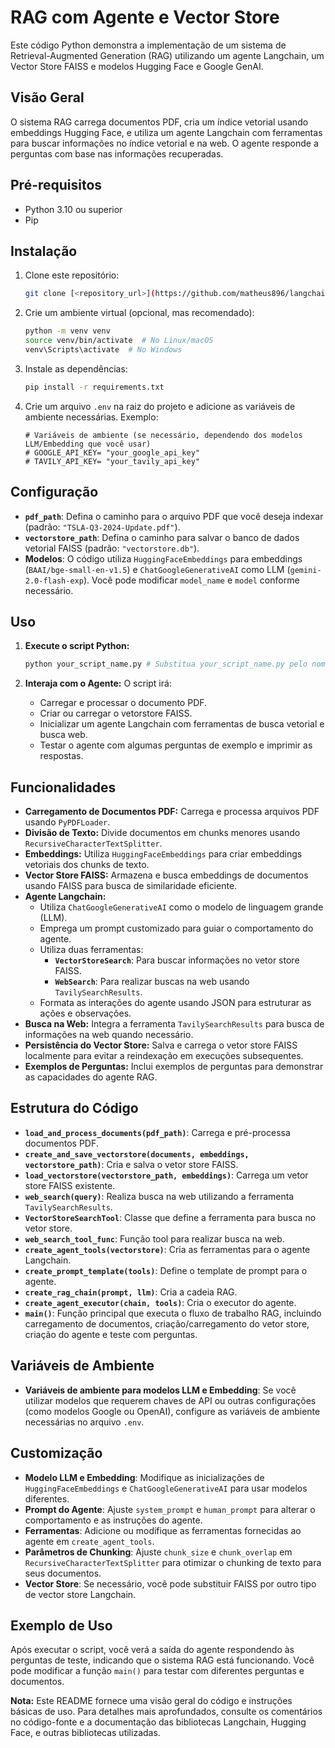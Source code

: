 
# RAG com Agente e Vector Store

Este código Python demonstra a implementação de um sistema de Retrieval-Augmented Generation (RAG) utilizando um agente Langchain, um Vector Store FAISS e modelos Hugging Face e Google GenAI.

## Visão Geral

O sistema RAG carrega documentos PDF, cria um índice vetorial usando embeddings Hugging Face, e utiliza um agente Langchain com ferramentas para buscar informações no índice vetorial e na web. O agente responde a perguntas com base nas informações recuperadas.

## Pré-requisitos

* Python 3.10 ou superior
* Pip

## Instalação

1. Clone este repositório:
   ```bash
   git clone [<repository_url>](https://github.com/matheus896/langchain-rag-streamlit.git)
   ```

2. Crie um ambiente virtual (opcional, mas recomendado):
   ```bash
   python -m venv venv
   source venv/bin/activate  # No Linux/macOS
   venv\Scripts\activate  # No Windows
   ```

3. Instale as dependências:
   ```bash
   pip install -r requirements.txt
   ```

4. Crie um arquivo `.env` na raiz do projeto e adicione as variáveis de ambiente necessárias. Exemplo:
   ```env
   # Variáveis de ambiente (se necessário, dependendo dos modelos LLM/Embedding que você usar)
   # GOOGLE_API_KEY= "your_google_api_key"
   # TAVILY_API_KEY= "your_tavily_api_key"
   ```

## Configuração

* **`pdf_path`**: Defina o caminho para o arquivo PDF que você deseja indexar (padrão: `"TSLA-Q3-2024-Update.pdf"`).
* **`vectorstore_path`**: Defina o caminho para salvar o banco de dados vetorial FAISS (padrão: `"vectorstore.db"`).
* **Modelos**: O código utiliza `HuggingFaceEmbeddings` para embeddings (`BAAI/bge-small-en-v1.5`) e `ChatGoogleGenerativeAI` como LLM (`gemini-2.0-flash-exp`). Você pode modificar `model_name` e `model` conforme necessário.

## Uso

1. **Execute o script Python:**
   ```bash
   python your_script_name.py # Substitua your_script_name.py pelo nome do seu arquivo python
   ```

2. **Interaja com o Agente:** O script irá:
   * Carregar e processar o documento PDF.
   * Criar ou carregar o vetorstore FAISS.
   * Inicializar um agente Langchain com ferramentas de busca vetorial e busca web.
   * Testar o agente com algumas perguntas de exemplo e imprimir as respostas.

## Funcionalidades

* **Carregamento de Documentos PDF:** Carrega e processa arquivos PDF usando `PyPDFLoader`.
* **Divisão de Texto:** Divide documentos em chunks menores usando `RecursiveCharacterTextSplitter`.
* **Embeddings:** Utiliza `HuggingFaceEmbeddings` para criar embeddings vetoriais dos chunks de texto.
* **Vector Store FAISS:** Armazena e busca embeddings de documentos usando FAISS para busca de similaridade eficiente.
* **Agente Langchain:**
    * Utiliza `ChatGoogleGenerativeAI` como o modelo de linguagem grande (LLM).
    * Emprega um prompt customizado para guiar o comportamento do agente.
    * Utiliza duas ferramentas:
        * **`VectorStoreSearch`**: Para buscar informações no vetor store FAISS.
        * **`WebSearch`**: Para realizar buscas na web usando `TavilySearchResults`.
    * Formata as interações do agente usando JSON para estruturar as ações e observações.
* **Busca na Web:** Integra a ferramenta `TavilySearchResults` para busca de informações na web quando necessário.
* **Persistência do Vector Store:** Salva e carrega o vetor store FAISS localmente para evitar a reindexação em execuções subsequentes.
* **Exemplos de Perguntas:** Inclui exemplos de perguntas para demonstrar as capacidades do agente RAG.

## Estrutura do Código

* **`load_and_process_documents(pdf_path)`**: Carrega e pré-processa documentos PDF.
* **`create_and_save_vectorstore(documents, embeddings, vectorstore_path)`**: Cria e salva o vetor store FAISS.
* **`load_vectorstore(vectorstore_path, embeddings)`**: Carrega um vetor store FAISS existente.
* **`web_search(query)`**: Realiza busca na web utilizando a ferramenta `TavilySearchResults`.
* **`VectorStoreSearchTool`**: Classe que define a ferramenta para busca no vetor store.
* **`web_search_tool_func`**: Função tool para realizar busca na web.
* **`create_agent_tools(vectorstore)`**: Cria as ferramentas para o agente Langchain.
* **`create_prompt_template(tools)`**: Define o template de prompt para o agente.
* **`create_rag_chain(prompt, llm)`**: Cria a cadeia RAG.
* **`create_agent_executor(chain, tools)`**: Cria o executor do agente.
* **`main()`**: Função principal que executa o fluxo de trabalho RAG, incluindo carregamento de documentos, criação/carregamento do vetor store, criação do agente e teste com perguntas.

## Variáveis de Ambiente

* **Variáveis de ambiente para modelos LLM e Embedding**:  Se você utilizar modelos que requerem chaves de API ou outras configurações (como modelos Google ou OpenAI), configure as variáveis de ambiente necessárias no arquivo `.env`.

## Customização

* **Modelo LLM e Embedding**: Modifique as inicializações de `HuggingFaceEmbeddings` e `ChatGoogleGenerativeAI` para usar modelos diferentes.
* **Prompt do Agente**: Ajuste `system_prompt` e `human_prompt` para alterar o comportamento e as instruções do agente.
* **Ferramentas**: Adicione ou modifique as ferramentas fornecidas ao agente em `create_agent_tools`.
* **Parâmetros de Chunking**: Ajuste `chunk_size` e `chunk_overlap` em `RecursiveCharacterTextSplitter` para otimizar o chunking de texto para seus documentos.
* **Vector Store**: Se necessário, você pode substituir FAISS por outro tipo de vector store Langchain.

## Exemplo de Uso

Após executar o script, você verá a saída do agente respondendo às perguntas de teste, indicando que o sistema RAG está funcionando. Você pode modificar a função `main()` para testar com diferentes perguntas e documentos.

**Nota:** Este README fornece uma visão geral do código e instruções básicas de uso. Para detalhes mais aprofundados, consulte os comentários no código-fonte e a documentação das bibliotecas Langchain, Hugging Face, e outras bibliotecas utilizadas.
```
